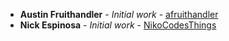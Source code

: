 * **Austin Fruithandler** - *Initial work* - [afruithandler](https://github.com/afruithandler)
* **Nick Espinosa** - *Initial work* - [NikoCodesThings](https://github.com/NikoCodesThings)
